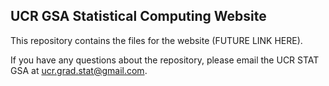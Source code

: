 ## UCR GSA Statistical Computing Website

This repository contains the files for the website (FUTURE LINK HERE).

If you have any questions about the repository, please email the UCR STAT GSA at ucr.grad.stat@gmail.com.